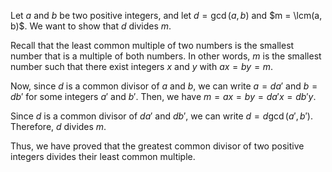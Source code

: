  Let $a$ and $b$ be two positive integers, and let $d = \gcd(a, b)$ and $m = \lcm(a, b)$. We want to show that $d$ divides $m$.

Recall that the least common multiple of two numbers is the smallest number that is a multiple of both numbers. In other words, $m$ is the smallest number such that there exist integers $x$ and $y$ with $ax = by = m$.

Now, since $d$ is a common divisor of $a$ and $b$, we can write $a = da'$ and $b = db'$ for some integers $a'$ and $b'$. Then, we have $m = ax = by = da'x = db'y$.

Since $d$ is a common divisor of $da'$ and $db'$, we can write $d = d\gcd(a', b')$. Therefore, $d$ divides $m$.

Thus, we have proved that the greatest common divisor of two positive integers divides their least common multiple.